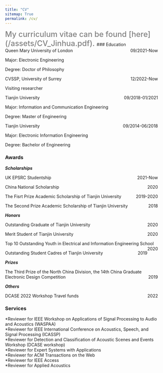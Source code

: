```yaml
---
title: "CV"
sitemap: True
permalink: /cv/
---
```

<span style="color:grey;font-weight:500;font-size:25px"> 
My curriculum vitae can be found [here](/assets/CV_Jinhua.pdf).
</span>
### Education
<div style="text-align:left;">Queen Mary University of London<span style="float:right;">09/2021-Now</span></div>
<p style="text-align:left;">Major: Electronic Engineering</p>
<p style="text-align:left;">Degree: Doctor of Philosophy</p>

<p style="text-align:left;">CVSSP, University of Surrey<span style="float:right;">12/2022-Now</span></p>
<p style="text-align:left;">Visiting researcher</p>

<p style="text-align:left;">Tianjin University<span style="float:right;">09/2018-01/2021</span></p>
<p style="text-align:left;">Major: Information and Communication Engineering</p>
<p style="text-align:left;">Degree: Master of Engineering</p>

<p style="text-align:left;">Tianjin University<span style="float:right;">09/2014-06/2018</span></p>
<p style="text-align:left;">Major: Electronic Information Engineering</p>
<p style="text-align:left;">Degree: Bachelor of Engineering</p>

### Awards
***Scholarships***<br>
<p style="text-align:left;">UK EPSRC Studentship<span style="float:right;">2021-Now</span></p>
<p style="text-align:left;">China National Scholarship<span style="float:right;">2020</span></p>
<p style="text-align:left;">The Fisrt Prize Academic Scholarship of Tianjin University<span style="float:right;">2019-2020</span></p>
<p style="text-align:left;">The Second Prize Academic Scholarship of Tianjin University<span style="float:right;">2018</span></p>

***Honors***<br>
<p style="text-align:left;">Outstanding Graduate of Tianjin University<span style="float:right;">2020</span></p>
<p style="text-align:left;">Merit Student of Tianjin University<span style="float:right;">2020</span></p>
<p style="text-align:left;">Top 10 Outstanding Youth in Electrical and Information Engineering School<span style="float:right;">2020</span></p>
<p style="text-align:left;">Outstanding Student Cadres of Tianjin University<span style="float:right;">2019</span></p>
                                      
***Prizes***<br>
<p style="text-align:left;">The Third Prize of the North China Division, the 14th China Graduate Electronic Design Competition<span style="float:right;">2019</span></p>

***Others***<br>                                                              
<p style="text-align:left;">DCASE 2022 Workshop Travel funds<span style="float:right;">2022</span></p>

### Services
*Reviewer for IEEE Workshop on Applications of Signal Processing to Audio and Acoustics (WASPAA)<br>
*Reviewer for IEEE International Conference on Acoustics, Speech, and Signal Processing (ICASSP)<br>
*Reviewer for Detection and Classification of Acoustic Scenes and Events Workshop (DCASE workshop)<br>
*Reviewer for Expert Systems with Applications<br>
*Reviewer for ACM Transactions on the Web<br>
*Reviewer for IEEE Access<br>
*Reviewer for Applied Acoustics<br>
